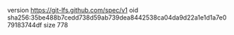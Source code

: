 version https://git-lfs.github.com/spec/v1
oid sha256:35be488b7cedd738d59ab739dea8442538ca04da9d22a1e1d1a7e079183744df
size 778
